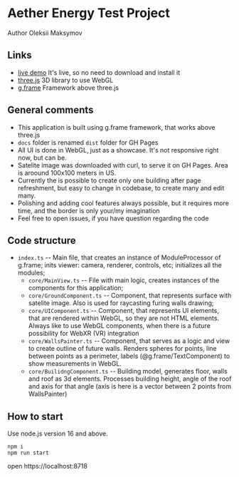 # Aether Energy Test Project
Author Oleksii Maksymov

## Links
* [live demo](https://mreuler.github.io/walls_configurator/index.html) It's live, so no need to download and install it
* [three.js](https://threejs.org/) 3D library to use WebGL
* [g.frame](https://github.com/mrEuler/g.frame) Framework above three.js

## General comments
* This application is built using g.frame framework, that works above three.js
* `docs` folder is renamed `dist` folder for GH Pages
* All UI is done in WebGL, just as a showcase. It's not responsive right now, but can be.
* Satelite image was downloaded with curl, to serve it on GH Pages. Area is aroound 100x100 meters in US.
* Currently the is possible to create only one building after page refreshment, but easy to change in codebase, to create many and edit many.
* Polishing and adding cool features always possible, but it requires more time, and the border is only your/my imagination
* Feel free to open issues, if you have question regarding the code

## Code structure
* `index.ts` -- Main file, that creates an instance of ModuleProcessor of g.frame; inits viewer: camera, renderer, controls, etc; initializes all the modules;
    * `core/MainView.ts` -- File with main logic, creates instances of the components for this application;
    * `core/GroundComponent.ts` -- Component, that represents surface with satelite image. Also is used for raycasting furing walls drawing;
    * `core/UIComponent.ts` -- Component, that represents UI elements, that are rendered within WebGL, so they are not HTML elements. Always like to use WebGL components, when there is a future possibility for WebXR (VR) integration
    * `core/WallsPainter.ts` -- Component, that serves as a logic and view to create outline of future walls. Renders spheres for points, line between points as a perimeter, labels (@g.frame/TextComponent) to show measurements in WebGL.
    * `core/BuilidngComponent.ts` -- Building model, generates floor, walls and roof as 3d elements. Processes building height, angle of the roof and axis for that angle (axis is here is a vector between 2 points from WallsPainter)


## How to start
Use node.js version 16 and above.
```
npm i
npm run start
```
open https://localhost:8718